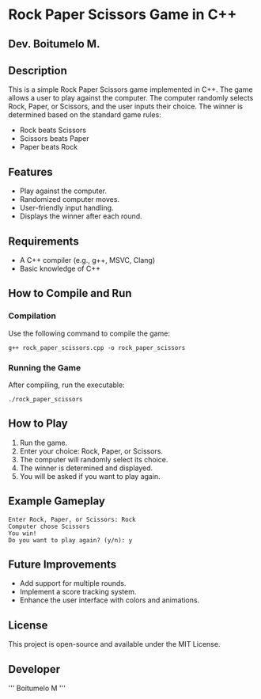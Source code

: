 # Rock Paper Scissors Game in C++
  ## Dev. Boitumelo M.

## Description
This is a simple Rock Paper Scissors game implemented in C++. The game allows a user to play against the computer. The computer randomly selects Rock, Paper, or Scissors, and the user inputs their choice. The winner is determined based on the standard game rules:

- Rock beats Scissors
- Scissors beats Paper
- Paper beats Rock

## Features
- Play against the computer.
- Randomized computer moves.
- User-friendly input handling.
- Displays the winner after each round.

## Requirements
- A C++ compiler (e.g., g++, MSVC, Clang)
- Basic knowledge of C++

## How to Compile and Run
### Compilation
Use the following command to compile the game:
```
g++ rock_paper_scissors.cpp -o rock_paper_scissors
```

### Running the Game
After compiling, run the executable:
```
./rock_paper_scissors
```

## How to Play
1. Run the game.
2. Enter your choice: Rock, Paper, or Scissors.
3. The computer will randomly select its choice.
4. The winner is determined and displayed.
5. You will be asked if you want to play again.

## Example Gameplay
```
Enter Rock, Paper, or Scissors: Rock
Computer chose Scissors
You win!
Do you want to play again? (y/n): y
```

## Future Improvements
- Add support for multiple rounds.
- Implement a score tracking system.
- Enhance the user interface with colors and animations.

## License
This project is open-source and available under the MIT License.

## Developer
'''
Boitumelo M
'''

